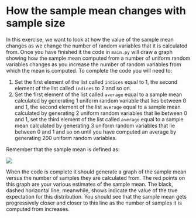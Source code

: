# How the sample mean changes with sample size

In this exercise, we want to look at how the value of the sample mean changes as we change the number of random variables that it is calculated from.  Once you have finished it the code in `main.py` will draw a graph showing how the sample mean computed from a number of uniform random variables changes as you increase the number of random variables from which the mean is computed.  To complete the code you will need to:
 
1. Set the first element of the list called `indices` equal to 1, the second element of the list called `indices` to 2 and so on.
2. Set the first element of the list called  `average` equal to a sample mean calculated by generating 1 uniform random variable that lies between 0 and 1, the second element of the list `average` equal to a sample mean calculated by generating 2 uniform random variables that lie between 0 and 1, set the third element of the list called `average` equal to a sample mean calculated by generating 3 uniform random variables that lie between 0 and 1 and so on until you have computed an average by generating 200 uniform random variables.

Remember that the sample mean is defined as:

![](https://render.githubusercontent.com/render/math?math=\overline{X}=\frac{1}{n}\sum_{i=1}^{n}X_i)

When the code is complete it should generate a graph of the sample mean versus the number of samples they are calculated from.  The red points on this graph are your various estimates of the sample mean.  The black, dashed horizontal line, meanwhile, shows indicate the value of the true expectation for this distribution.  You should see that the sample mean gets progressively closer and closer to this line as the number of samples it is computed from increases.
